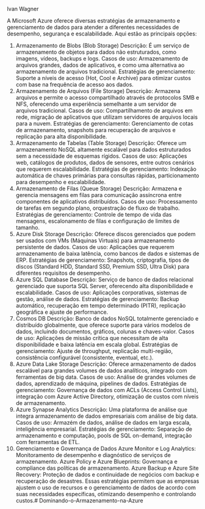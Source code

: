 Ivan Wagner

A Microsoft Azure oferece diversas estratégias de armazenamento e gerenciamento de dados para atender a diferentes necessidades de desempenho, segurança e escalabilidade. Aqui estão as principais opções:

1. Armazenamento de Blobs (Blob Storage)
   Descrição: É um serviço de armazenamento de objetos para dados não estruturados, como imagens, vídeos, backups e logs.
   Casos de uso: Armazenamento de arquivos grandes, dados de aplicativos, e como uma alternativa ao armazenamento de arquivos tradicional.
   Estratégias de gerenciamento: Suporte a níveis de acesso (Hot, Cool e Archive) para otimizar custos com base na frequência de acesso aos dados.
2. Armazenamento de Arquivos (File Storage)
   Descrição: Armazena arquivos e permite o acesso compartilhado através de protocolos SMB e NFS, oferecendo uma experiência semelhante a um servidor de arquivos tradicional.
   Casos de uso: Compartilhamento de arquivos em rede, migração de aplicativos que utilizam servidores de arquivos locais para a nuvem.
   Estratégias de gerenciamento: Gerenciamento de cotas de armazenamento, snapshots para recuperação de arquivos e replicação para alta disponibilidade.
3. Armazenamento de Tabelas (Table Storage)
   Descrição: Oferece um armazenamento NoSQL altamente escalável para dados estruturados sem a necessidade de esquemas rígidos.
   Casos de uso: Aplicações web, catálogos de produtos, dados de sensores, entre outros cenários que requerem escalabilidade.
   Estratégias de gerenciamento: Indexação automática de chaves primárias para consultas rápidas, particionamento para desempenho e escalabilidade.
4. Armazenamento de Filas (Queue Storage)
   Descrição: Armazena e gerencia mensagens em filas para comunicação assíncrona entre componentes de aplicativos distribuídos.
   Casos de uso: Processamento de tarefas em segundo plano, orquestração de fluxo de trabalho.
   Estratégias de gerenciamento: Controle de tempo de vida das mensagens, escalonamento de filas e configuração de limites de tamanho.
5. Azure Disk Storage
   Descrição: Oferece discos gerenciados que podem ser usados com VMs (Máquinas Virtuais) para armazenamento persistente de dados.
   Casos de uso: Aplicações que requerem armazenamento de baixa latência, como bancos de dados e sistemas de ERP.
   Estratégias de gerenciamento: Snapshots, criptografia, tipos de discos (Standard HDD, Standard SSD, Premium SSD, Ultra Disk) para diferentes requisitos de desempenho.
6. Azure SQL Database
   Descrição: Serviço de banco de dados relacional gerenciado que suporta SQL Server, oferecendo alta disponibilidade e escalabilidade.
   Casos de uso: Aplicações corporativas, sistemas de gestão, análise de dados.
   Estratégias de gerenciamento: Backup automático, recuperação em tempo determinado (PITR), replicação geográfica e ajuste de performance.
7. Cosmos DB
   Descrição: Banco de dados NoSQL totalmente gerenciado e distribuído globalmente, que oferece suporte para vários modelos de dados, incluindo documentos, gráficos, colunas e chaves-valor.
   Casos de uso: Aplicações de missão crítica que necessitam de alta disponibilidade e baixa latência em escala global.
   Estratégias de gerenciamento: Ajuste de throughput, replicação multi-região, consistência configurável (consistente, eventual, etc.).
8. Azure Data Lake Storage
   Descrição: Oferece armazenamento de dados escalável para grandes volumes de dados analíticos, integrado com ferramentas de big data.
   Casos de uso: Análise de grandes volumes de dados, aprendizado de máquina, pipelines de dados.
   Estratégias de gerenciamento: Governança de dados com ACLs (Access Control Lists), integração com Azure Active Directory, otimização de custos com níveis de armazenamento.
9. Azure Synapse Analytics
   Descrição: Uma plataforma de análise que integra armazenamento de dados empresariais com análise de big data.
   Casos de uso: Armazém de dados, análise de dados em larga escala, inteligência empresarial.
   Estratégias de gerenciamento: Separação de armazenamento e computação, pools de SQL on-demand, integração com ferramentas de ETL.
10. Gerenciamento e Governança de Dados
    Azure Monitor e Log Analytics: Monitoramento de desempenho e diagnóstico de serviços de armazenamento.
    Azure Policy e Azure Blueprints: Governança e compliance das políticas de armazenamento.
    Azure Backup e Azure Site Recovery: Proteção de dados e continuidade de negócios com backup e recuperação de desastres.
    Essas estratégias permitem que as empresas ajustem o uso de recursos e o gerenciamento de dados de acordo com suas necessidades específicas, otimizando desempenho e controlando custos.# Dominando-o-Armazenamento-na-Azure
